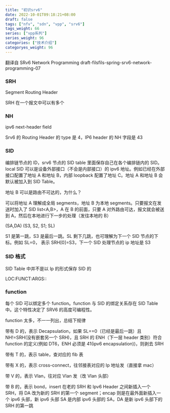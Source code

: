 ```yaml
---
title: "初识srv6"
date: 2022-10-01T09:18:21+08:00
draft: false
tags: ["nfv", "sdn", "vpp", "srv6"]
tags_weight: 66
series: ["vpp系列"]
series_weight: 96
categories: ["技术介绍"]
categoryes_weight: 96
---
```


翻译自 SRv6 Network Programming
draft-filsfils-spring-srv6-network-programming-07

<!-- more -->

### SRH

Segment Routing Header

SRH 在一个报文中可以有多个

### NH

ipv6 next-header field

Srv6 的 Routing Header 的 type 是 4，IP6 header 的 NH 字段是 43

### SID

编排链节点的 ID，srv6 节点的 SID table 里面保存自己在各个编排链内的 SID。local SID 可以是设备外部接口（不会是内部接口）的 ipv6 地址。例如已经在外部接口配置了地址 A 和地址 B，内部 loopback 配置了地址 C。地址 A 和地址 B 会默认被加入到 SID Table。

地址 B 可以是路由不可达的，为什么？

可以将地址 A 理解成全局 segments，地址 B 为本地 segments。只要报文在发送时加入了 SID list<A,B>，A 在 B 的前面，只要 A 对外路由可达，报文就会被送到 A，然后在本地进行下一步的处理（发往本地的 B）

(SA,DA) (S3, S2, S1; SL)

S1 是第一跳，S3 是最后一跳。SL 剩下几跳，也可理解为下一个 SID 节点的下标。例如 SL=0， 表示 SRH[0]=S3，下一个 SID 处理节点的 ip 地址是 S3

### SID 格式

SID Table 中并不是以 Ip 的形式保存 SID 的

LOC:FUNCT:ARGS::

### function

每个 SID 可以绑定多个 function。function 与 SID 的绑定关系存在 SID Table 中。这个特性决定了 SRV6 的高度可编程性。

function 太多，不一一列出，总结下规律

带有 D 的，表示 Decapsulation，如果 SL==0（已经是最后一跳）且 NH!=SRH(没有嵌套另一个 SRH)，且 SRH 的 ENH（下一层 header 类别）符合 function 的定义(例如 DT6，ENH 必须是 41(ipv6 encapsulation))，则剥去 SRH

带有 T 的，表示 table，查对应的 fib 表

带有 X 的，表示 cross-connect，往邻接表对应的 Ip 地址发（直接拿 mac）

带 V 的，表示 Vlan，往对应 Vlan 发（改 Vlan 头部）

带 B 的，表示 bond，insert 在老的 SRH 和 Ipv6 Header 之间新插入一个 SRH，将 DA 改为新的 SRH 的第一个 segment；encap 则是在最外面新插入一个 ipv6 头部，新 ipv6 头部 SA 是内部 ipv6 头部的 SA，DA 是新 ipv6 头部下的 SRH 的第一跳
